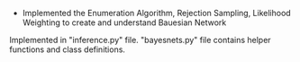 - Implemented the Enumeration Algorithm, Rejection Sampling, Likelihood Weighting to create and understand Bauesian Network

Implemented in "inference.py" file. "bayesnets.py" file contains helper functions and class definitions.

